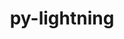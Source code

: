 ---
title: "py-lightning"
layout: cache
categories: [package, develop-2024-11-24]
meta: {"versions": ["2.4.0"], "compilers": ["apple-clang@=15.0.0", "gcc@=13.2.0"], "oss": ["ubuntu24.04", "ventura"], "platforms": ["darwin", "linux"], "targets": ["aarch64", "x86_64_v3"], "stacks": ["ml-darwin-aarch64-mps", "ml-linux-aarch64-cpu", "ml-linux-aarch64-cuda", "ml-linux-x86_64-cpu", "ml-linux-x86_64-cuda", "root"], "num_specs": 10, "num_specs_by_stack": {"ml-darwin-aarch64-mps": 2, "root": 10, "ml-linux-aarch64-cuda": 2, "ml-linux-aarch64-cpu": 2, "ml-linux-x86_64-cpu": 2, "ml-linux-x86_64-cuda": 2}}
spec_details: [{"hash": "wbszlhxpuny5kvnmvzrujdyenzlgk3xy", "compiler": "apple-clang@=15.0.0", "versions": ["2.4.0"], "os": "ventura", "platform": "darwin", "target": "aarch64", "variants": ["build_system=python_pip"], "stacks": ["ml-darwin-aarch64-mps", "root"], "size": "-", "tarball": "https://binaries.spack.io/develop-2024-11-24/build_cache/darwin-ventura-aarch64/apple-clang-15.0.0/py-lightning-2.4.0/darwin-ventura-aarch64-apple-clang-15.0.0-py-lightning-2.4.0-wbszlhxpuny5kvnmvzrujdyenzlgk3xy.spack"}, {"hash": "x6lafgooneaah2qdacrbo32su2lo2cwi", "compiler": "apple-clang@=15.0.0", "versions": ["2.4.0"], "os": "ventura", "platform": "darwin", "target": "aarch64", "variants": ["build_system=python_pip"], "stacks": ["ml-darwin-aarch64-mps", "root"], "size": "-", "tarball": "https://binaries.spack.io/develop-2024-11-24/build_cache/darwin-ventura-aarch64/apple-clang-15.0.0/py-lightning-2.4.0/darwin-ventura-aarch64-apple-clang-15.0.0-py-lightning-2.4.0-x6lafgooneaah2qdacrbo32su2lo2cwi.spack"}, {"hash": "aggyb67uy7rwytbzsxqkqsjcwfgsbwib", "compiler": "gcc@=13.2.0", "versions": ["2.4.0"], "os": "ubuntu24.04", "platform": "linux", "target": "aarch64", "variants": ["build_system=python_pip"], "stacks": ["ml-linux-aarch64-cuda", "root"], "size": "-", "tarball": "https://binaries.spack.io/develop-2024-11-24/build_cache/linux-ubuntu24.04-aarch64/gcc-13.2.0/py-lightning-2.4.0/linux-ubuntu24.04-aarch64-gcc-13.2.0-py-lightning-2.4.0-aggyb67uy7rwytbzsxqkqsjcwfgsbwib.spack"}, {"hash": "bpn4raynr3ozs2stbwod27rr7ebhv4d6", "compiler": "gcc@=13.2.0", "versions": ["2.4.0"], "os": "ubuntu24.04", "platform": "linux", "target": "aarch64", "variants": ["build_system=python_pip"], "stacks": ["ml-linux-aarch64-cuda", "root"], "size": "-", "tarball": "https://binaries.spack.io/develop-2024-11-24/build_cache/linux-ubuntu24.04-aarch64/gcc-13.2.0/py-lightning-2.4.0/linux-ubuntu24.04-aarch64-gcc-13.2.0-py-lightning-2.4.0-bpn4raynr3ozs2stbwod27rr7ebhv4d6.spack"}, {"hash": "jbxydbdsuvscphz4h74edrgb44h2iymj", "compiler": "gcc@=13.2.0", "versions": ["2.4.0"], "os": "ubuntu24.04", "platform": "linux", "target": "aarch64", "variants": ["build_system=python_pip"], "stacks": ["ml-linux-aarch64-cpu", "root"], "size": "-", "tarball": "https://binaries.spack.io/develop-2024-11-24/build_cache/linux-ubuntu24.04-aarch64/gcc-13.2.0/py-lightning-2.4.0/linux-ubuntu24.04-aarch64-gcc-13.2.0-py-lightning-2.4.0-jbxydbdsuvscphz4h74edrgb44h2iymj.spack"}, {"hash": "nf6a7oygoes5c2q262m3p64qp42isvie", "compiler": "gcc@=13.2.0", "versions": ["2.4.0"], "os": "ubuntu24.04", "platform": "linux", "target": "aarch64", "variants": ["build_system=python_pip"], "stacks": ["ml-linux-aarch64-cpu", "root"], "size": "-", "tarball": "https://binaries.spack.io/develop-2024-11-24/build_cache/linux-ubuntu24.04-aarch64/gcc-13.2.0/py-lightning-2.4.0/linux-ubuntu24.04-aarch64-gcc-13.2.0-py-lightning-2.4.0-nf6a7oygoes5c2q262m3p64qp42isvie.spack"}, {"hash": "byy7f72sqpyxcunzd2yxfz6bzzqfupux", "compiler": "gcc@=13.2.0", "versions": ["2.4.0"], "os": "ubuntu24.04", "platform": "linux", "target": "x86_64_v3", "variants": ["build_system=python_pip"], "stacks": ["root", "ml-linux-x86_64-cpu"], "size": "-", "tarball": "https://binaries.spack.io/develop-2024-11-24/build_cache/linux-ubuntu24.04-x86_64_v3/gcc-13.2.0/py-lightning-2.4.0/linux-ubuntu24.04-x86_64_v3-gcc-13.2.0-py-lightning-2.4.0-byy7f72sqpyxcunzd2yxfz6bzzqfupux.spack"}, {"hash": "j3lemefxi5k2gf6yjj3xrk5hktaq2u6k", "compiler": "gcc@=13.2.0", "versions": ["2.4.0"], "os": "ubuntu24.04", "platform": "linux", "target": "x86_64_v3", "variants": ["build_system=python_pip"], "stacks": ["root", "ml-linux-x86_64-cuda"], "size": "-", "tarball": "https://binaries.spack.io/develop-2024-11-24/build_cache/linux-ubuntu24.04-x86_64_v3/gcc-13.2.0/py-lightning-2.4.0/linux-ubuntu24.04-x86_64_v3-gcc-13.2.0-py-lightning-2.4.0-j3lemefxi5k2gf6yjj3xrk5hktaq2u6k.spack"}, {"hash": "nvwb27efhocuuzip5vqw3xibklqeoxeq", "compiler": "gcc@=13.2.0", "versions": ["2.4.0"], "os": "ubuntu24.04", "platform": "linux", "target": "x86_64_v3", "variants": ["build_system=python_pip"], "stacks": ["root", "ml-linux-x86_64-cuda"], "size": "-", "tarball": "https://binaries.spack.io/develop-2024-11-24/build_cache/linux-ubuntu24.04-x86_64_v3/gcc-13.2.0/py-lightning-2.4.0/linux-ubuntu24.04-x86_64_v3-gcc-13.2.0-py-lightning-2.4.0-nvwb27efhocuuzip5vqw3xibklqeoxeq.spack"}, {"hash": "wbl356xx5z7saasezoaldhykivvmoo2a", "compiler": "gcc@=13.2.0", "versions": ["2.4.0"], "os": "ubuntu24.04", "platform": "linux", "target": "x86_64_v3", "variants": ["build_system=python_pip"], "stacks": ["root", "ml-linux-x86_64-cpu"], "size": "-", "tarball": "https://binaries.spack.io/develop-2024-11-24/build_cache/linux-ubuntu24.04-x86_64_v3/gcc-13.2.0/py-lightning-2.4.0/linux-ubuntu24.04-x86_64_v3-gcc-13.2.0-py-lightning-2.4.0-wbl356xx5z7saasezoaldhykivvmoo2a.spack"}]
---